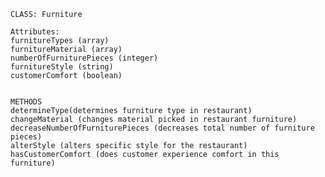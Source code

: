     CLASS: Furniture
    
    Attributes:
    furnitureTypes (array)
    furnitureMaterial (array)
    numberOfFurniturePieces (integer)
    furnitureStyle (string)
    customerComfort (boolean)


    METHODS
    determineType(determines furniture type in restaurant)
    changeMaterial (changes material picked in restaurant furniture)
    decreaseNumberOfFurniturePieces (decreases total number of furniture pieces)
    alterStyle (alters specific style for the restaurant)
    hasCustomerComfort (does customer experience comfort in this furniture) 
